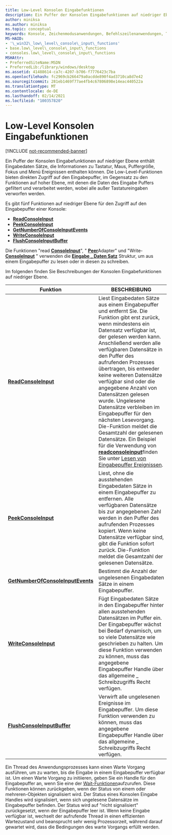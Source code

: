 ```yaml
---
title: Low-Level Konsolen Eingabefunktionen
description: Ein Puffer der Konsolen Eingabefunktionen auf niedriger Ebene enthält Eingabedaten Sätze, die Informationen zu Tastatur, Maus, Puffergröße, Fokus und Menü Ereignissen enthalten können.
author: miniksa
ms.author: miniksa
ms.topic: conceptual
keywords: Konsole, Zeichenmodusanwendungen, Befehlszeilenanwendungen, Terminalanwendungen, Konsolen-API
MS-HAID:
- '\_win32\_low\_level\_console\_input\_functions'
- base.low\_level\_console\_input\_functions
- consoles.low\_level\_console\_input\_functions
MSHAttr:
- PreferredSiteName:MSDN
- PreferredLib:/library/windows/desktop
ms.assetid: 41488614-ca7c-4207-b706-f7776423c7ba
ms.openlocfilehash: fc2969cb266479a0acdde890f4ad3710ca8d7e42
ms.sourcegitcommit: 281eb1469f77ae4fb4c67806898e14eac440522a
ms.translationtype: MT
ms.contentlocale: de-DE
ms.lasthandoff: 02/14/2021
ms.locfileid: "100357820"
---
```

# <a name="low-level-console-input-functions"></a>Low-Level Konsolen Eingabefunktionen

[!INCLUDE [not-recommended-banner](./includes/not-recommended-banner.md)]

Ein Puffer der Konsolen Eingabefunktionen auf niedriger Ebene enthält Eingabedaten Sätze, die Informationen zu Tastatur, Maus, Puffergröße, Fokus und Menü Ereignissen enthalten können. Die Low-Level-Funktionen bieten direkten Zugriff auf den Eingabepuffer, im Gegensatz zu den Funktionen auf hoher Ebene, mit denen die Daten des Eingabe Puffers gefiltert und verarbeitet werden, wobei alle außer Tastatureingaben verworfen werden.

Es gibt fünf Funktionen auf niedriger Ebene für den Zugriff auf den Eingabepuffer einer Konsole:

- [**ReadConsoleInput**](readconsoleinput.md)
- [**PeekConsoleInput**](peekconsoleinput.md)
- [**GetNumberOfConsoleInputEvents**](getnumberofconsoleinputevents.md)
- [**WriteConsoleInput**](writeconsoleinput.md)
- [**FlushConsoleInputBuffer**](flushconsoleinputbuffer.md)

Die Funktionen "read [**ConsoleInput**](readconsoleinput.md)", " [**Peer**](peekconsoleinput.md)Adapter" und "Write- [**ConsoleInput**](writeconsoleinput.md) " verwenden die [**Eingabe \_ Daten Satz**](input-record-str.md) Struktur, um aus einem Eingabepuffer zu lesen oder in diesen zu schreiben.

Im folgenden finden Sie Beschreibungen der Konsolen Eingabefunktionen auf niedriger Ebene.

| Funktion | BESCHREIBUNG |
|-|-|
| [**ReadConsoleInput**](readconsoleinput.md) | Liest Eingabedaten Sätze aus einem Eingabepuffer und entfernt Sie. Die Funktion gibt erst zurück, wenn mindestens ein Datensatz verfügbar ist, der gelesen werden kann. Anschließend werden alle verfügbaren Datensätze in den Puffer des aufrufenden Prozesses übertragen, bis entweder keine weiteren Datensätze verfügbar sind oder die angegebene Anzahl von Datensätzen gelesen wurde. Ungelesene Datensätze verbleiben im Eingabepuffer für den nächsten Lesevorgang. Die-Funktion meldet die Gesamtzahl der gelesenen Datensätze. Ein Beispiel für die Verwendung von [**readconsoleinput**](readconsoleinput.md)finden Sie unter [Lesen von Eingabepuffer Ereignissen](reading-input-buffer-events.md). |
| [**PeekConsoleInput**](peekconsoleinput.md) | Liest, ohne die ausstehenden Eingabedaten Sätze in einem Eingabepuffer zu entfernen. Alle verfügbaren Datensätze bis zur angegebenen Zahl werden in den Puffer des aufrufenden Prozesses kopiert. Wenn keine Datensätze verfügbar sind, gibt die Funktion sofort zurück. Die-Funktion meldet die Gesamtzahl der gelesenen Datensätze. |
| [**GetNumberOfConsoleInputEvents**](getnumberofconsoleinputevents.md) | Bestimmt die Anzahl der ungelesenen Eingabedaten Sätze in einem Eingabepuffer. |
| [**WriteConsoleInput**](writeconsoleinput.md) | Fügt Eingabedaten Sätze in den Eingabepuffer hinter allen ausstehenden Datensätzen im Puffer ein. Der Eingabepuffer wächst bei Bedarf dynamisch, um so viele Datensätze wie geschrieben zu halten. Um diese Funktion verwenden zu können, muss das angegebene Eingabepuffer Handle über das allgemeine \_ Schreibzugriffs Recht verfügen. |
| [**FlushConsoleInputBuffer**](flushconsoleinputbuffer.md) | Verwirft alle ungelesenen Ereignisse im Eingabepuffer. Um diese Funktion verwenden zu können, muss das angegebene Eingabepuffer Handle über das allgemeine \_ Schreibzugriffs Recht verfügen. |

Ein Thread des Anwendungsprozesses kann einen Warte Vorgang ausführen, um zu warten, bis die Eingabe in einem Eingabepuffer verfügbar ist. Um einen Warte Vorgang zu initiieren, geben Sie ein Handle für den Eingabepuffer an, wenn Sie eine der [Wait-Funktionen](/windows/win32/sync/wait-functions)aufzurufen. Diese Funktionen können zurückgeben, wenn der Status von einem oder mehreren-Objekten signalisiert wird. Der Status eines Konsolen Eingabe Handles wird signalisiert, wenn sich ungelesene Datensätze im Eingabepuffer befinden. Der Status wird auf "nicht signalisiert" zurückgesetzt, wenn der Eingabepuffer leer ist. Wenn keine Eingabe verfügbar ist, wechselt der aufrufende Thread in einen effizienten Wartezustand und beansprucht sehr wenig Prozessorzeit, während darauf gewartet wird, dass die Bedingungen des warte Vorgangs erfüllt werden.